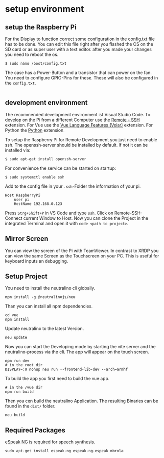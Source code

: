 # setup environment

## setup the Raspberry Pi

For the Display to function correct some configuration in the config.txt file has to be done.
You can edit this file right after you flashed the OS on the SD card or as super user with a text editor.
after you made your changes you need to reboot the os.
```
$ sudo nano /boot/config.txt
```

The case has a Power-Button and a transistor that can power on the fan.
You need to configure GPIO-Pins for these.
These will also be configured in the `config.txt`.
```

```

## development environment

The recommended development environment ist Visual Studio Code.
To develop on the Pi from a different Computer use the [Remote - SSH](vscode:extension/ms-vscode-remote.remote-ssh) extension.
For Vue use the [Vue Language Features (Volar)](vscode:extension/Vue.volar) extension. For Python the  [Python](vscode:extension/ms-python.python) extension.

To setup the Raspberry Pi for Remote Development you just need to enable ssh.
The openssh-server should be installed by default.
If not it can be installed via:
```
$ sudo apt-get install openssh-server
```
For convenience the service can be started on startup:
```
$ sudo systemctl enable ssh
``` 
Add to the config file in your `.ssh`-Folder the information of your pi.
```
Host RaspberryPi
    user pi
    HostName 192.168.0.123
```
Press `Strg+Shift+P` in VS Code and type `ssh`.
Click on Remote-SSH: Connect current Window to Host.
Now you can clone the Project in the integrated Terminal and open it with `code <path to project>`.
## Mirror Screen 
You can view the screen of the Pi with TeamViewer.
In contrast to XRDP you can view the same Screen as the Touchscreen on your PC.
This is useful for keyboard inputs an debugging.
## Setup Project
You need to install the neutralino cli globally.

```
npm install -g @neutralinojs/neu
``` 
Than you can install all npm dependencies.
```
cd vue
npm install
```
Update neutralino to the latest Version. 
```
neu update
```
Now you can start the Developing mode by starting the vite server and the neutralino-process via the cli. The app will appear on the touch screen.
```
npm run dev
# in the root dir
DISPLAY=:0 nohup neu run --frontend-lib-dev --arch=armhf
```

To build the app you first need to build the vue app.
```
# in the /vue dir
npm run build
```
Then you cen build the neutralino Application. The resulting Binaries can be found in the `dist/` folder.
```
neu build
```
## Required Packages
eSpeak NG is required for  speech synthesis.
```
sudo apt-get install espeak-ng espeak-ng-espeak mbrola 
``` 
